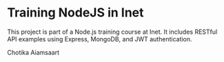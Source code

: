 # Training NodeJS in Inet

This project is part of a Node.js training course at Inet.
It includes RESTful API examples using Express, MongoDB, and JWT authentication.

Chotika Aiamsaart 
